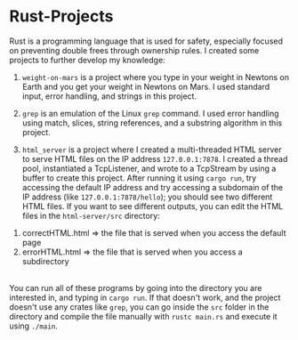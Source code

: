# Rust-Projects

Rust is a programming language that is used for safety, especially focused on preventing double frees through ownership rules. I created some projects to further develop my knowledge: 

1. ```weight-on-mars``` is a project where you type in your weight in Newtons on Earth and you get your weight in Newtons on Mars. I used standard input, error handling, and strings in this project.

2. ```grep``` is an emulation of the Linux ```grep``` command. I used error handling using match, slices, string references, and a substring algorithm in this project.

3. ```html_server``` is a project where I created a multi-threaded HTML server to serve HTML files on the IP address `127.0.0.1:7878`. I created a thread pool, instantiated a TcpListener, and wrote to a TcpStream by using a buffer to create this project. After running it using `cargo run`, try accessing the default IP address and try accessing a subdomain of the IP address (like `127.0.0.1:7878/hello`); you should see two different HTML files. If you want to see different outputs, you can edit the HTML files in the `html-server/src` directory:
<ol>
  <li> correctHTML.html => the file that is served when you access the default page </li>
  <li> errorHTML.html => the file that is served when you access a subdirectory </li> <br>
</ol>

You can run all of these programs by going into the directory you are interested in, and typing in ```cargo run```. If that doesn't work, and the project doesn't use any crates like `grep`, you can go inside the ```src``` folder in the directory and compile the file manually with ```rustc main.rs``` and execute it using ```./main```.

